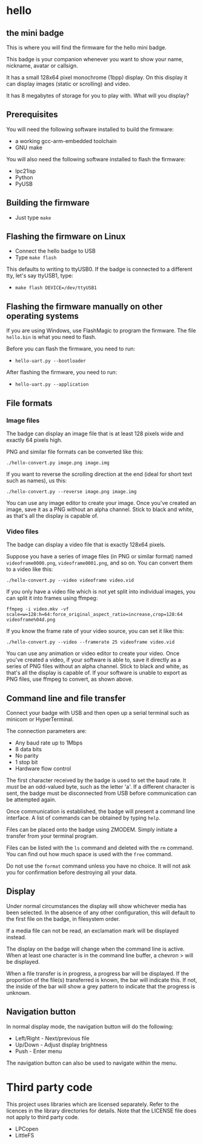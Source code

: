 # hello
## the mini badge

This is where you will find the firmware for the hello mini badge.

This badge is your companion whenever you want to show your name, nickname, avatar or callsign.

It has a small 128x64 pixel monochrome (1bpp) display. On this display it can display images (static or scrolling) and video.

It has 8 megabytes of storage for you to play with. What will you display?

## Prerequisites

You will need the following software installed to build the firmware:

* a working gcc-arm-embedded toolchain
* GNU make

You will also need the following software installed to flash the firmware:

* lpc21isp
* Python
* PyUSB

## Building the firmware

* Just type `make`

## Flashing the firmware on Linux

* Connect the hello badge to USB
* Type `make flash`

This defaults to writing to ttyUSB0. If the badge is connected to a different tty, let's say ttyUSB1, type:

* `make flash DEVICE=/dev/ttyUSB1`

## Flashing the firmware manually on other operating systems

If you are using Windows, use FlashMagic to program the firmware. The file `hello.bin` is what you need to flash.

Before you can flash the firmware, you need to run:

* `hello-uart.py --bootloader`

After flashing the firmware, you need to run:

* `hello-uart.py --application`

## File formats

### Image files

The badge can display an image file that is at least 128 pixels wide and exactly 64 pixels high.

PNG and similar file formats can be converted like this:

`./hello-convert.py image.png image.img`

If you want to reverse the scrolling direction at the end (ideal for short text such as names), us this:

`./hello-convert.py --reverse image.png image.img`

You can use any image editor to create your image. Once you've created an image, save it as a PNG without
an alpha channel. Stick to black and white, as that's all the display is capable of.

### Video files

The badge can display a video file that is exactly 128x64 pixels.

Suppose you have a series of image files (in PNG or similar format) named `videoframe0000.png`, `videoframe0001.png`, and so on. You can convert them to a video like this:

`./hello-convert.py --video videoframe video.vid`

If you only have a video file which is not yet split into individual images, you can split it into frames using ffmpeg:

`ffmpeg -i video.mkv -vf scale=w=128:h=64:force_original_aspect_ratio=increase,crop=128:64 videoframe%04d.png`

If you know the frame rate of your video source, you can set it like this:

`./hello-convert.py --video --framerate 25 videoframe video.vid`

You can use any animation or video editor to create your video. Once you've created a video, if your software is
able to, save it directly as a series of PNG files without an alpha channel. Stick to black and white, as that's
all the display is capable of. If your software is unable to export as PNG files, use ffmpeg to convert, as shown
above.


## Command line and file transfer

Connect your badge with USB and then open up a serial terminal such as minicom or HyperTerminal.

The connection parameters are:

* Any baud rate up to 1Mbps
* 8 data bits
* No parity
* 1 stop bit
* Hardware flow control

The first character received by the badge is used to set the baud rate. It *must* be an odd-valued byte, such as the letter 'a'. If a different character is sent, the badge must be disconnected from USB before communication can be attempted again.

Once communication is established, the badge will present a command line interface. A list of commands can be obtained by typing `help`.

Files can be placed onto the badge using ZMODEM. Simply initiate a transfer from your terminal program.

Files can be listed with the `ls` command and deleted with the `rm` command. You can find out how much space is used with the `free` command.

Do not use the `format` command unless you have no choice. It will not ask you for confirmation before destroying all your data.

## Display

Under normal circumstances the display will show whichever media has been selected. In the absence of any other configuration, this will default to the first file on the badge, in filesystem order.

If a media file can not be read, an exclamation mark will be displayed instead.

The display on the badge will change when the command line is active. When at least one character is in the command line buffer, a chevron > will be displayed.

When a file transfer is in progress, a progress bar will be displayed. If the proportion of the file(s) transferred is known, the bar will indicate this. If not, the inside of the bar will show a grey pattern to indicate that the progress is unknown.


## Navigation button

In normal display mode, the navigation button will do the following:

* Left/Right - Next/previous file
* Up/Down - Adjust display brightness
* Push - Enter menu

The navigation button can also be used to navigate within the menu.

# Third party code

This project uses libraries which are licensed separately. Refer to the licences in the library directories for details.
Note that the LICENSE file does not apply to third party code.

* LPCopen
* LittleFS
